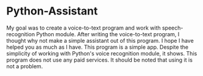 # Python-Assistant
My goal was to create a voice-to-text program and work with 
speech-recognition Python module. After writing the voice-to-text program,
I thought why not make a simple assistant out of this program. I hope I have helped you as much as I have.
This program is a simple app. Despite the simplicity of working with Python's voice recognition module, it shows.
This program does not use any paid services. It should be noted that using it is not a problem.
